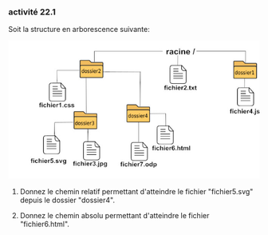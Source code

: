 ### activité 22.1

Soit la structure en arborescence suivante:

![](img/c22c_2.jpg)

1) Donnez le chemin relatif permettant d'atteindre le fichier "fichier5.svg" depuis le dossier "dossier4".

2) Donnez le chemin absolu permettant d'atteindre le fichier "fichier6.html".